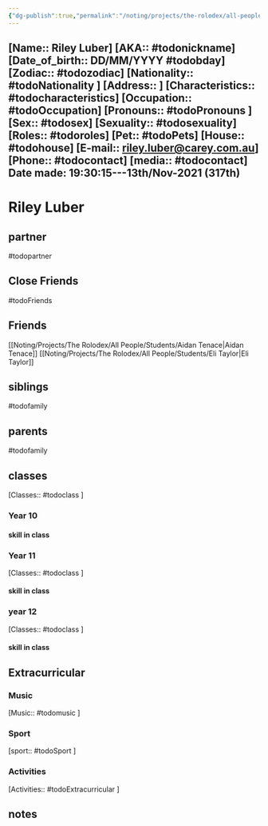 ```yaml
---
{"dg-publish":true,"permalink":"/noting/projects/the-rolodex/all-people/students/riley-luber/","dgHomeLink":true,"dgPassFrontmatter":false}
---
```


[Name:: Riley Luber]
[AKA:: #todonickname]
[Date_of_birth:: DD/MM/YYYY #todobday] 
[Zodiac:: #todozodiac] 
[Nationality:: #todoNationality ]
[Address:: ]
[Characteristics::  #todocharacteristics]
[Occupation:: #todoOccupation]
[Pronouns:: #todoPronouns ]
[Sex:: #todosex]
[Sexuality:: #todosexuality]
[Roles:: #todoroles]
[Pet:: #todoPets]
[House:: #todohouse]
[E-mail:: <riley.luber@carey.com.au>]
[Phone:: #todocontact]
[media:: #todocontact]
Date made: 19:30:15---13th/Nov-2021 (317th) 
---
# Riley Luber
## partner
#todopartner
## Close Friends
#todoFriends
## Friends
[[Noting/Projects/The Rolodex/All People/Students/Aidan Tenace|Aidan Tenace]]
[[Noting/Projects/The Rolodex/All People/Students/Eli Taylor|Eli Taylor]]
## siblings
#todofamily
## parents
#todofamily
## classes
[Classes:: #todoclass ]
### Year 10
#### skill in class
### Year 11
[Classes:: #todoclass ]
#### skill in class
### year 12
[Classes:: #todoclass ]
#### skill in class
## Extracurricular
### Music
[Music:: #todomusic ]
### Sport
[sport:: #todoSport ]
### Activities
[Activities:: #todoExtracurricular ]
## notes

